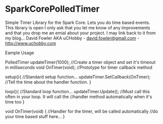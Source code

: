 SparkCorePolledTimer
====================
Simple Timer Library for the Spark Core. Lets you do time based events.
This library is open I only ask that you let me know of any improvements 
and that you drop me an emial about your project. I may link back to it 
from my blog...
David Fowler AKA uCHobby - david.fowler@gmail.com - http://www.uchobby.com

Eample Usage

PolledTimer updateTimer(1000);  //Create a timer object and set it's timeout in milliseconds
void OnTimer(void);   //Prototype for timer callback method

setup(){  //Standard setup function...
    updateTimer.SetCallback(OnTimer);  //Tell the time about the handler function.
}
  
loop(){  //Standard loop function...
    updateTimer.Update();  //Must call this often in your loop. It will call the
                           //handler method automatically when it's time too
}

void OnTimer(void) {  //Handler for the timer, will be called automatically
     //do your time based stuff here...
}
